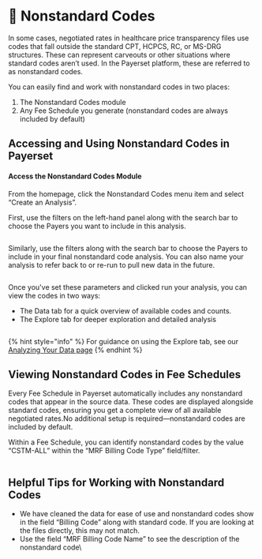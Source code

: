 # 📇 Nonstandard Codes

In some cases, negotiated rates in healthcare price transparency files use codes that fall outside the standard CPT, HCPCS, RC, or MS-DRG structures. These can represent carveouts or other situations where standard codes aren’t used. In the Payerset platform, these are referred to as nonstandard codes.

You can easily find and work with nonstandard codes in two places:

1. The Nonstandard Codes module
2. Any Fee Schedule you generate (nonstandard codes are always included by default)

## Accessing and Using Nonstandard Codes in Payerset

#### Access the Nonstandard Codes Module

From the homepage, click the Nonstandard Codes menu item and select “Create an Analysis”.

First, use the filters on the left-hand panel along with the search bar to choose the Payers you want to include in this analysis.

<figure><img src="https://lh7-rt.googleusercontent.com/docsz/AD_4nXfleOPUDqW6DYwh0yflzvwVZmOI0i-wchExvnHPnQqiw0MBCqfDlydAohAIcyy3MUFHpkHpbtTvkDiY95bqdqyj8dszsOyHhssygX5Fblp5BLHurfIMbX2OIKV-2O2ccM3oidnEjw?key=SGZTz22p2LTiPFHHBn7quQ" alt=""><figcaption></figcaption></figure>

Similarly, use the filters along with the search bar to choose the Payers to include in your final nonstandard code analysis. You can also name your analysis to refer back to or re-run to pull new data in the future.

<figure><img src="https://lh7-rt.googleusercontent.com/docsz/AD_4nXcQHc5itlsuNe-PyOkm0HLjXffOCCM7jbkAhbotCEvEysfPhUVh87H0iGzgyf2qdH6JA_FPThGLYe-46TFDceaHzAeQtnmU30RWX00z24jqBv1Qeijo5lwux5xNEmzec9AWNxMj?key=SGZTz22p2LTiPFHHBn7quQ" alt=""><figcaption></figcaption></figure>

Once you've set these parameters and clicked run your analysis, you can view the codes in two ways:

* The Data tab for a quick overview of available codes and counts.
* The Explore tab for deeper exploration and detailed analysis

<figure><img src="https://lh7-rt.googleusercontent.com/docsz/AD_4nXdOn7kcDKY_FkYPOwMAUSBRC-HI75IbmAiK3jswVr9aHRzWvhV7IW4zVhRfD8ix0CO5Y4vYzUSqyL44tIvJPjBdn8bztNw2DB7ed1GbBnQrdTYCn3aeT70EA-01AFofedp5kNfv?key=SGZTz22p2LTiPFHHBn7quQ" alt=""><figcaption></figcaption></figure>

{% hint style="info" %}
For guidance on using the Explore tab, see our [Analyzing Your Data page](analyzing-your-data.md)
{% endhint %}

## Viewing Nonstandard Codes in Fee Schedules

Every Fee Schedule in Payerset automatically includes any nonstandard codes that appear in the source data. These codes are displayed alongside standard codes, ensuring you get a complete view of all available negotiated rates.No additional setup is required—nonstandard codes are included by default.

Within a Fee Schedule, you can identify nonstandard codes by the value “CSTM-ALL” within the “MRF Billing Code Type” field/filter.

<figure><img src="../../.gitbook/assets/mrf_billing_code.gif" alt=""><figcaption></figcaption></figure>

## Helpful Tips for Working with Nonstandard Codes

* We have cleaned the data for ease of use and nonstandard codes show in the field “Billing Code” along with standard code. If you are looking at the files directly, this may not match.
* Use the field “MRF Billing Code Name” to see the description of the nonstandard code\
